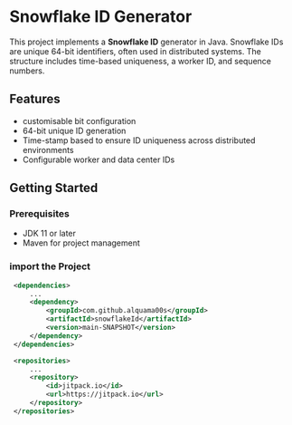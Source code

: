 # Snowflake ID Generator

This project implements a **Snowflake ID** generator in Java. Snowflake IDs are unique 64-bit identifiers, often used in distributed systems. The structure includes time-based uniqueness, a worker ID, and sequence numbers.

## Features
- customisable bit configuration
- 64-bit unique ID generation
- Time-stamp based to ensure ID uniqueness across distributed environments
- Configurable worker and data center IDs

## Getting Started

### Prerequisites

- JDK 11 or later
- Maven for project management

### import the Project

   ```xml
    <dependencies>
        ...
    	<dependency>
			<groupId>com.github.alquama00s</groupId>
			<artifactId>snowflakeId</artifactId>
			<version>main-SNAPSHOT</version>
		</dependency>
    </dependencies>

    <repositories>
        ...
		<repository>
		    <id>jitpack.io</id>
		    <url>https://jitpack.io</url>
		</repository>
	</repositories>
   ```
